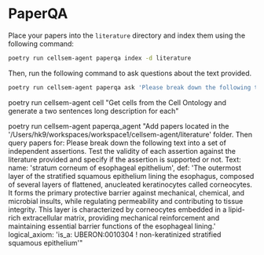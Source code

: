 # PaperQA

Place your papers into the `literature` directory and index them using the following command:

```bash
poetry run cellsem-agent paperqa index -d literature
```

Then, run the following command to ask questions about the text provided.

```bash
poetry run cellsem-agent paperqa ask 'Please break down the following text into a set of independent assertions. Test the validity of each assertion against the literature provided ans specify if the assertion is supported or not. Text: name: "stratum corneum of esophageal epithelium", def: "The outermost layer of the stratified squamous epithelium lining the esophagus, composed of several layers of flattened, anucleated keratinocytes called corneocytes. It forms the primary protective barrier against mechanical, chemical, and microbial insults, while regulating permeability and contributing to tissue integrity. This layer is characterized by corneocytes embedded in a lipid-rich extracellular matrix, providing mechanical reinforcement and maintaining essential barrier functions of the esophageal lining." logical_axiom: "is_a: UBERON:0010304 ! non-keratinized stratified squamous epithelium"' -d literature
```


poetry run cellsem-agent cell "Get cells from the Cell Ontology and generate a two sentences long description for each"

poetry run cellsem-agent paperqa_agent "Add papers located in the '/Users/hk9/workspaces/workspace1/cellsem-agent/literature' folder. Then query papers for: Please break down the following text into a set of independent assertions. Test the validity of each assertion against the literature provided and specify if the assertion is supported or not. Text: name: 'stratum corneum of esophageal epithelium', def: 'The outermost layer of the stratified squamous epithelium lining the esophagus, composed of several layers of flattened, anucleated keratinocytes called corneocytes. It forms the primary protective barrier against mechanical, chemical, and microbial insults, while regulating permeability and contributing to tissue integrity. This layer is characterized by corneocytes embedded in a lipid-rich extracellular matrix, providing mechanical reinforcement and maintaining essential barrier functions of the esophageal lining.' logical_axiom: 'is_a: UBERON:0010304 ! non-keratinized stratified squamous epithelium'"
